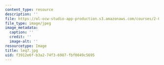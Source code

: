 ```yaml
---
content_type: resource
description: ''
file: https://ol-ocw-studio-app-production.s3.amazonaws.com/courses/2-003-modeling-dynamics-and-control-i-spring-2005/f3912e6fb3a274f36987fbf0049c5695_leq7.jpg
file_type: image/jpeg
image_metadata:
  caption: ''
  credit: ''
  image-alt: ''
resourcetype: Image
title: leq7.jpg
uid: f3912e6f-b3a2-74f3-6987-fbf0049c5695
---
```

